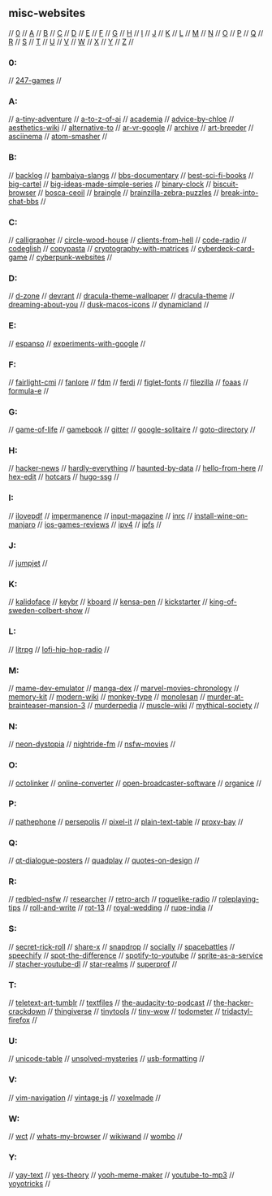 ## misc-websites

// [0](#0) // [A](#a) // [B](#b) // [C](#c) // [D](#d) // [E](#e) // [F](#f) // [G](#g)
// [H](#h) // [I](#i) // [J](#j) // [K](#k) // [L](#l) // [M](#m) // [N](#n) // [O](#o)
// [P](#p) // [Q](#q) // [R](#r) // [S](#s) // [T](#t) // [U](#u) // [V](#v) // [W](#w)
// [X](#x) // [Y](#y) // [Z](#z) //

### 0:
// [247-games](https://www.247games.com/#categories)
//

### A:
// [a-tiny-adventure](https://uneminiaventure.fr/en#chap-03)
// [a-to-z-of-ai](https://atozofai.withgoogle.com/)
// [academia](https://www.academia.edu/)
// [advice-by-chloe](https://www.advicebychloe.com/)
// [aesthetics-wiki](https://aesthetics.fandom.com/wiki/Aesthetics_Wiki)
// [alternative-to](https://alternativeto.net/software/netflix/)
// [ar-vr-google](https://arvr.google.com/)
// [archive](https://archive.org/)
// [art-breeder](https://www.artbreeder.com/)
// [asciinema](https://asciinema.org)
// [atom-smasher](http://atom.smasher.org/)
//

### B:
// [backlog](https://github.com/czytelny/backlog)
// [bambaiya-slangs](https://www.mumbai77.com/city/2819/travel/slangs/)
// [bbs-documentary](http://www.bbsdocumentary.com/)
// [best-sci-fi-books](https://best-sci-fi-books.com/)
// [big-cartel](https://www.bigcartel.com/)
// [big-ideas-made-simple-series](https://www.dk.com/ca/promotion/big-ideas-series/)
// [binary-clock](https://haubergs.com/bc)
// [biscuit-browser](https://eatbiscuit.com)
// [bosca-ceoil](https://boscaceoil.net)
// [braingle](https://www.braingle.com)
// [brainzilla-zebra-puzzles](https://www.brainzilla.com/logic/zebra/)
// [break-into-chat-bbs](https://breakintochat.com/)
//

### C:
// [calligrapher](https://www.calligrapher.ai/)
// [circle-wood-house](https://www.yankodesign.com/2021/04/09/this-circular-house-is-inspired-by-a-cut-tree-trunk-was-made-to-blend-into-the-surrounding-pine-forest/)
// [clients-from-hell](https://clientsfromhell.net/)
// [code-radio](https://coderadio.freecodecamp.org/)
// [codeglish](https://github.com/shalithasuranga/codeglish)
// [copypasta](https://imlolman.github.io/)
// [cryptography-with-matrices](https://math.libretexts.org/Bookshelves/Applied_Mathematics/Book%3A_Applied_Finite_Mathematics_(Sekhon_and_Bloom)/02%3A_Matrices/2.05%3A_Application_of_Matrices_in_Cryptography)
// [cyberdeck-card-game](https://www.cyberdeck.eu)
// [cyberpunk-websites](https://www.reddit.com/r/Cyberpunk/comments/5ve3ok/what_are_your_favorite_cyberpunk_websites/)
//

### D:
// [d-zone](https://github.com/d-zone-org/d-zone/tree/master)
// [devrant](https://devrant.com/)
// [dracula-theme-wallpaper](https://draculatheme.com/wallpaper)
// [dracula-theme](https://draculatheme.com/)
// [dreaming-about-you](https://www.youtube.com/watch?v=vMn0UO60f_E)
// [dusk-macos-icons](https://dusk.now.sh)
// [dynamicland](https://dynamicland.org/)
//

### E:
// [espanso](https://espanso.org/)
// [experiments-with-google](https://experiments.withgoogle.com/)
//

### F:
// [fairlight-cmi](https://www.youtube.com/watch?time_continue=125&v=iOlPCpSmhRM&feature=emb_logo)
// [fanlore](https://fanlore.org/wiki/Main_Page)
// [fdm](https://www.freedownloadmanager.org/)
// [ferdi](https://github.com/getferdi/ferdi)
// [figlet-fonts](https://github.com/xero/figlet-fonts)
// [filezilla](https://filezilla-project.org/)
// [foaas](https://foaas.com/)
// [formula-e](https://www.fiaformulae.com/)
//

### G:
// [game-of-life](https://en.wikipedia.org/wiki/Conway%27s_Game_of_Life)
// [gamebook](https://en.wikipedia.org/wiki/Gamebook)
// [gitter](https://gitter.im/)
// [google-solitaire](https://www.google.co.in/logos/fnbx/solitaire/standalone.html)
// [goto-directory](https://github.com/iridakos/goto)
//

### H:
// [hacker-news](https://news.ycombinator.com/)
// [hardly-everything](https://www.hardlyeverything.com/)
// [haunted-by-data](https://idlewords.com/talks/haunted_by_data.htm)
// [hello-from-here](https://hellofromhe.re)
// [hex-edit](https://hexed.it)
// [hotcars](https://www.hotcars.com/)
// [hugo-ssg](https://gohugo.io/)
//

### I:
// [ilovepdf](https://www.ilovepdf.com/)
// [impermanence](https://www.impermanence.us/)
// [input-magazine](https://www.inputmag.com/)
// [inrc](https://www.inrcindia.org/)
// [install-wine-on-manjaro](https://linuxconfig.org/install-wine-on-manjaro)
// [ios-games-reviews](https://appadvice.com/game)
// [ipv4](https://ipv4.games/)
// [ipfs](https://ipfs.io)
//

### J:
// [jumpjet](http://www.jumpjet.info)
//

### K:
// [kalidoface](https://kalidoface.com)
// [keybr](https://watchandcode.com/)
// [kboard](https://github.com/CamiloGarciaLaRotta/kboard)
// [kensa-pen](https://www.kickstarter.com/projects/cowellstudio/kensa-a-slim-minimal-hexagonal-pen-and-mechanical)
// [kickstarter](https://kickstarter.com)
// [king-of-sweden-colbert-show](https://www.youtube.com/watch?v=G4ZMxNYjuJI&pp=ygUWZnV0dXJlIGlzbGFuZHMgY29sYmVydA%3D%3D)
//

### L:
// [litrpg](https://en.wikipedia.org/wiki/LitRPG)
// [lofi-hip-hop-radio](https://lofiin.com/)
//

### M:
// [mame-dev-emulator](https://www.mamedev.org/)
// [manga-dex](https://mangadex.tv/)
// [marvel-movies-chronology](https://external-preview.redd.it/G_RZTeuGxigUXszO5Aie1hGIGxXS5cm7oyuVFMghUYw.jpg?auto=webp&s=d9b21762ad5f33b28983f5db8bcdccd6fcf42538)
// [memory-kit](https://www.magneticmemorymethod.com/thank-you-for-requesting-memory-kit/)
// [modern-wiki](https://www.modernwiki.app/)
// [monkey-type](https://monkeytype.com/)
// [monolesan](https://monolesan.com/)
// [murder-at-brainteaser-mansion-3](https://www.braingle.com/brainteasers/41875/murder-at-brainteaser-mansion-3.html)
// [murderpedia](http://murderpedia.org/index.htm)
// [muscle-wiki](https://musclewiki.org/)
// [mythical-society](https://www.mythicalsociety.com/)
//

### N:
// [neon-dystopia](https://www.neondystopia.com)
// [nightride-fm](https://nightride.fm/about?station=nightride)
// [nsfw-movies](https://www.scoopwhoop.com/erotic-movies/)
//

### O:
// [octolinker](https://github.com/OctoLinker/OctoLinker)
// [online-converter](https://www.online-convert.com/)
// [open-broadcaster-software](https://obsproject.com/)
// [organice](https://github.com/200ok-ch/organice)
//

### P:
// [pathephone](https://pathephone.github.io/)
// [persepolis](https://persepolisdm.github.io/)
// [pixel-it](https://giventofly.github.io/pixelit/)
// [plain-text-table](https://plaintexttools.github.io/plain-text-table/)
// [proxy-bay](http://proxybay.github.io/)
//

### Q:
// [qt-dialogue-posters](https://www.scoopwhoop.com/entertainment/39-quotes-tarantino-films/)
// [quadplay](https://github.com/morgan3d/quadplay)
// [quotes-on-design](https://quotesondesign.com/)
//

### R:
// [redbled-nsfw](https://www.redbled.com/)
// [researcher](https://www.researcher-app.com/)
// [retro-arch](https://www.retroarch.com)
// [roguelike-radio](http://www.roguelikeradio.com)
// [roleplaying-tips](https://www.roleplayingtips.com/)
// [roll-and-write](https://sites.google.com/view/rollandwriteglobaljam/home/results-and-downloads)
// [rot-13](https://rot13.com)
// [royal-wedding](https://www.youtube.com/watch?v=Qcj15vHJTtk)
// [rupe-india](https://rupe-india.org/)
//

### S:
// [secret-rick-roll](https://www.secretrickroll.com/)
// [share-x](https://getsharex.com/)
// [snapdrop](https://snapdrop.net/#)
// [socially](https://getsocially.app/)
// [spacebattles](https://forums.spacebattles.com/)
// [speechify](https://app.getspeechify.com/record/-M9fzunNKYaMshC1XO9n)
// [spot-the-difference](https://i.imgur.com/Jfira.jpg)
// [spotify-to-youtube](https://www.playlistbuddyapp.com/converter/)
// [sprite-as-a-service](https://ljvmiranda921.github.io/sprites-as-a-service/)
// [stacher-youtube-dl](https://stacher.io)
// [star-realms](http://www.starrealms.com/learn-to-play/)
// [superprof](https://www.superprof.co.in/)
//

### T:
// [teletext-art-tumblr](https://teletextart.tumblr.com/)
// [textfiles](http://textfiles.com/)
// [the-audacity-to-podcast](https://theaudacitytopodcast.com/)
// [the-hacker-crackdown](https://www.mit.edu/hacker/hacker.html)
// [thingiverse](https://www.thingiverse.com/)
// [tinytools](https://tinytools.directory/)
// [tiny-wow](https://tinywow.com/)
// [todometer](https://github.com/cassidoo/todometer)
// [tridactyl-firefox](https://github.com/tridactyl/tridactyl)
//

### U:
// [unicode-table](https://unicode-table.com/en/)
// [unsolved-mysteries](https://www.rd.com/list/strangest-unsolved-mysteries/)
// [usb-formatting](https://diarium.usal.es/pmgallardo/2020/05/01/how-to-fix-an-unreadable-usb-flash-drive-on-ubuntu/)
//

### V:
// [vim-navigation](https://susamn.medium.com/its-time-to-navigate-effectively-in-vim-a-visual-article-e23afab7f2e)
// [vintage-js](https://vintagejs.com/)
// [voxelmade](https://www.voxelmade.com/)
//

### W:
// [wct](https://www.worldchasetag.com/)
// [whats-my-browser](https://www.whatsmybrowser.org/)
// [wikiwand](https://www.wikiwand.com/)
// [wombo](https://www.wombo.ai/)
//

### Y:
// [yay-text](https://yaytext.com/)
// [yes-theory](https://yestheory.com/)
// [yooh-meme-maker](https://yooh.io)
// [youtube-to-mp3](https://www.mediahuman.com/youtube-to-mp3/3/)
// [yoyotricks](https://yoyotricks.com/)
//
